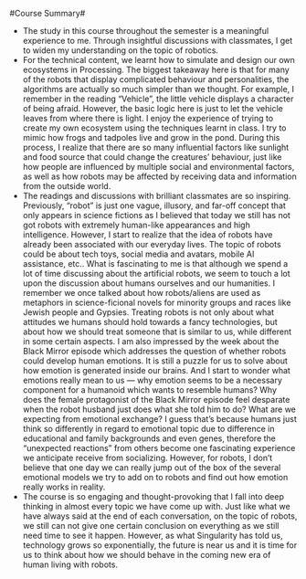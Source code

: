 #Course Summary#
- The study in this course throughout the semester is a meaningful experience to me. Through insightful discussions with classmates, I get to widen my understanding on the topic of robotics. 
- For the technical content, we learnt how to simulate and design our own ecosystems in Processing. The biggest takeaway here is that for many of the robots that display complicated behaviour and personalities, the algorithms are actually so much simpler than we thought. For example, I remember in the reading “Vehicle”, the little vehicle displays a character of being afraid. However, the basic logic here is just to let the vehicle leaves from where there is light. I enjoy the experience of trying to create my own ecosystem using the techniques learnt in class. I try to mimic how frogs and tadpoles live and grow in the pond. During this process, I realize that there are so many influential factors like sunlight and food source that could change the creatures’ behaviour, just like how people are influenced by multiple social and environmental factors, as well as how robots may be affected by receiving data and information from the outside world.  
- The readings and discussions with brilliant classmates are so inspiring. Previously, “robot” is just one vague, illusory, and far-off concept that only appears in science fictions as I believed that today we still has not got robots with extremely human-like appearances and high intelligence. However, I start to realize that the idea of robots have already been associated with our everyday lives. The topic of robots could be about tech toys, social media and avatars, mobile AI assistance, etc.. What is fascinating to me is that although we spend a lot of time discussing about the artificial robots, we seem to touch a lot upon the discussion about humans ourselves and our humanities. I remember we once talked about how robots/aliens are used as metaphors in science-ficional novels for minority groups and races like Jewish people and Gypsies. Treating robots is not only about what attitudes we humans should hold towards a fancy technologies, but about how we should treat someone that is similar to us, while different in some certain aspects. I am also impressed by the week about the Black Mirror episode which addresses the question of whether robots could develop human emotions. It is still a puzzle for us to solve about how emotion is generated inside our brains. And I start to wonder what emotions really mean to us — why emotion seems to be a necessary component for a humanoid which wants to resemble humans? Why does the female protagonist of the Black Mirror episode feel desparate when the robot husband just does what she told him to do? What are we expecting from emotional exchange? I guess that’s because humans just think so differently in regard to emotional topic due to difference in educational and family backgrounds and even genes, therefore the “unexpected reactions” from others become one fascinating experience we anticipate receive from socializing. However, for robots, I don’t believe that one day we can really jump out of the box of the several emotional models we try to add on to robots and find out how emotion really works in reality. 
- The course is so engaging and thought-provoking that I fall into deep thinking in almost every topic we have come up with. Just like what we have always said at the end of each conversation, on the topic of robots, we still can not give one certain conclusion on everything as we still need time to see it happen. However, as what Singularity has told us, technology grows so exponentially, the future is near us and it is time for us to think about how we should behave in the coming new era of human living with robots. 
